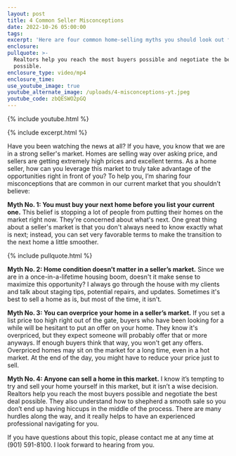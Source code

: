 ```yaml
---
layout: post
title: 4 Common Seller Misconceptions
date: 2022-10-26 05:00:00
tags:
excerpt: 'Here are four common home-selling myths you should look out for. '
enclosure:
pullquote: >-
  Realtors help you reach the most buyers possible and negotiate the best deal
  possible.
enclosure_type: video/mp4
enclosure_time:
use_youtube_image: true
youtube_alternate_image: /uploads/4-misconceptions-yt.jpeg
youtube_code: zbQESWO2pGQ
---
```

{% include youtube.html %}

{% include excerpt.html %}

Have you been watching the news at all? If you have, you know that we are in a strong seller's market. Homes are selling way over asking price, and sellers are getting extremely high prices and excellent terms. As a home seller, how can you leverage this market to truly take advantage of the opportunities right in front of you? To help you, I’m sharing four misconceptions that are common in our current market that you shouldn’t believe:

**Myth No. 1: You must buy your next home before you list your current one.** This belief is stopping a lot of people from putting their homes on the market right now. They're concerned about what's next. One great thing about a seller's market is that you don't always need to know exactly what is next; instead, you can set very favorable terms to make the transition to the next home a little smoother.

{% include pullquote.html %}

**Myth No. 2: Home condition doesn’t matter in a seller’s market.** Since we are in a once-in-a-lifetime housing boom, doesn't it make sense to maximize this opportunity? I always go through the house with my clients and talk about staging tips, potential repairs, and updates. Sometimes it's best to sell a home as is, but most of the time, it isn't.&nbsp;

**Myth No. 3: You can overprice your home in a seller’s market.** If you set a list price too high right out of the gate, buyers who have been looking for a while will be hesitant to put an offer on your home. They know it's overpriced, but they expect someone will probably offer that or more anyways. If enough buyers think that way, you won't get any offers. Overpriced homes may sit on the market for a long time, even in a hot market. At the end of the day, you might have to reduce your price just to sell.&nbsp;

**Myth No. 4: Anyone can sell a home in this market.** I know it’s tempting to try and sell your home yourself in this market, but it isn’t a wise decision. Realtors help you reach the most buyers possible and negotiate the best deal possible. They also understand how to shepherd a smooth sale so you don’t end up having hiccups in the middle of the process. There are many hurdles along the way, and it really helps to have an experienced professional navigating for you.

If you have questions about this topic, please contact me at any time at (901) 591-8100. I look forward to hearing from you.